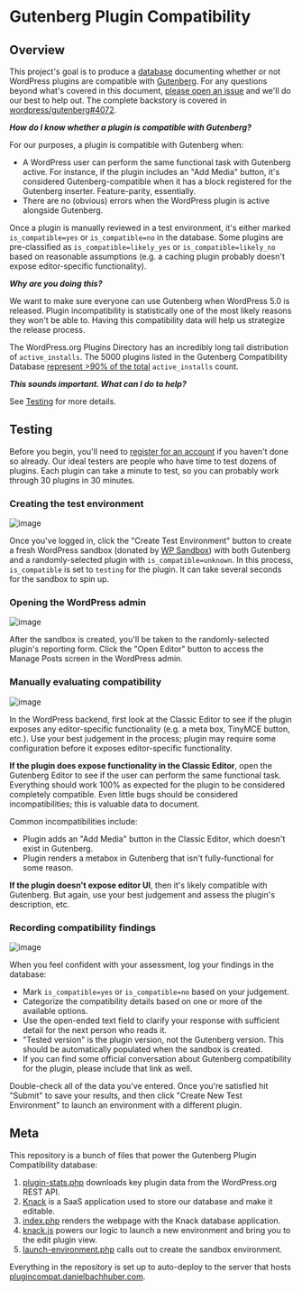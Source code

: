 Gutenberg Plugin Compatibility
==============================

## Overview

This project's goal is to produce a [database](https://plugincompat.danielbachhuber.com/) documenting whether or not WordPress plugins are compatible with [Gutenberg](https://wordpress.org/gutenberg/). For any questions beyond what's covered in this document, [please open an issue](https://github.com/danielbachhuber/gutenberg-plugin-compatibility/issues) and we'll do our best to help out. The complete backstory is covered in [wordpress/gutenberg#4072](https://github.com/WordPress/gutenberg/issues/4072).

**_How do I know whether a plugin is compatible with Gutenberg?_**

For our purposes, a plugin is compatible with Gutenberg when:

* A WordPress user can perform the same functional task with Gutenberg active. For instance, if the plugin includes an "Add Media" button, it's considered Gutenberg-compatible when it has a block registered for the Gutenberg inserter. Feature-parity, essentially.
* There are no (obvious) errors when the WordPress plugin is active alongside Gutenberg.

Once a plugin is manually reviewed in a test environment, it's either marked `is_compatible=yes` or `is_compatible=no` in the database. Some plugins are pre-classified as `is_compatible=likely_yes` or `is_compatible=likely_no` based on reasonable assumptions (e.g. a caching plugin probably doesn't expose editor-specific functionality).

**_Why are you doing this?_**

We want to make sure everyone can use Gutenberg when WordPress 5.0 is released. Plugin incompatibility is statistically one of the most likely reasons they won't be able to. Having this compatibility data will help us strategize the release process.

The WordPress.org Plugins Directory has an incredibly long tail distribution of `active_installs`. The 5000 plugins listed in the Gutenberg Compatibility Database [represent >90% of the total](https://danielbachhuber.com/2018/01/04/brief-wordpress-org-plugin-directory-data-analysis/) `active_installs` count.

**_This sounds important. What can I do to help?_**

See [Testing](#testing) for more details.

## Testing

Before you begin, you'll need to [register for an account](https://plugincompat.danielbachhuber.com/#account-details/) if you haven't done so already. Our ideal testers are people who have time to test dozens of plugins. Each plugin can take a minute to test, so you can probably work through 30 plugins in 30 minutes.

### Creating the test environment

![image](https://user-images.githubusercontent.com/36432/36801021-ca3a27ea-1c65-11e8-956c-02d460ba07e8.png)

Once you've logged in, click the "Create Test Environment" button to create a fresh WordPress sandbox (donated by [WP Sandbox](https://wpsandbox.io/)) with both Gutenberg and a randomly-selected plugin with `is_compatible=unknown`. In this process, `is_compatible` is set to `testing` for the plugin. It can take several seconds for the sandbox to spin up.

### Opening the WordPress admin

![image](https://user-images.githubusercontent.com/36432/36801215-4ed987d4-1c66-11e8-9815-7a5b4316eb9f.png)

After the sandbox is created, you'll be taken to the randomly-selected plugin's reporting form. Click the "Open Editor" button to access the Manage Posts screen in the WordPress admin.

### Manually evaluating compatibility

![image](https://user-images.githubusercontent.com/36432/36803008-47befaa6-1c6b-11e8-8d83-b4491044b4f1.png)

In the WordPress backend, first look at the Classic Editor to see if the plugin exposes any editor-specific functionality (e.g. a meta box, TinyMCE button, etc.). Use your best judgement in the process; plugin may require some configuration before it exposes editor-specific functionality.

**If the plugin does expose functionality in the Classic Editor**, open the Gutenberg Editor to see if the user can perform the same functional task. Everything should work 100% as expected for the plugin to be considered completely compatible. Even little bugs should be considered incompatibilities; this is valuable data to document.

Common incompatibilities include:

* Plugin adds an "Add Media" button in the Classic Editor, which doesn't exist in Gutenberg.
* Plugin renders a metabox in Gutenberg that isn't fully-functional for some reason.

**If the plugin doesn't expose editor UI**, then it's likely compatible with Gutenberg. But again, use your best judgement and assess the plugin's description, etc.

### Recording compatibility findings

![image](https://user-images.githubusercontent.com/36432/36802794-b88240c8-1c6a-11e8-99ae-1370d99cfafd.png)

When you feel confident with your assessment, log your findings in the database:

* Mark `is_compatible=yes` or `is_compatible=no` based on your judgement.
* Categorize the compatibility details based on one or more of the available options.
* Use the open-ended text field to clarify your response with sufficient detail for the next person who reads it.
* "Tested version" is the plugin version, not the Gutenberg version. This should be automatically populated when the sandbox is created.
* If you can find some official conversation about Gutenberg compatibility for the plugin, please include that link as well.

Double-check all of the data you've entered. Once you're satisfied hit "Submit" to save your results, and then click "Create New Test Environment" to launch an environment with a different plugin.

## Meta

This repository is a bunch of files that power the Gutenberg Plugin Compatibility database:

1. [plugin-stats.php](plugin-stats.php) downloads key plugin data from the WordPress.org REST API.
2. [Knack](https://www.knack.com/) is a SaaS application used to store our database and make it editable.
3. [index.php](index.php) renders the webpage with the Knack database application.
4. [knack.js](knack.js) powers our logic to launch a new environment and bring you to the edit plugin view.
5. [launch-environment.php](launch-environment.php) calls out to create the sandbox environment.

Everything in the repository is set up to auto-deploy to the server that hosts [plugincompat.danielbachhuber.com](https://plugincompat.danielbachhuber.com).
